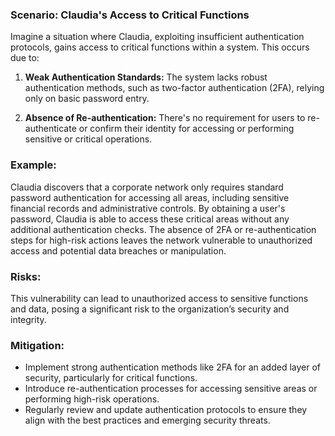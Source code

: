 ### Scenario: Claudia's Access to Critical Functions 
Imagine a situation where Claudia, exploiting insufficient authentication protocols, gains access to critical functions within a system. This occurs due to: 

1. **Weak Authentication Standards:** The system lacks robust authentication methods, such as two-factor authentication (2FA), relying only on basic password entry. 

2. **Absence of Re-authentication:** There's no requirement for users to re-authenticate or confirm their identity for accessing or performing sensitive or critical operations. 

### Example: 

Claudia discovers that a corporate network only requires standard password authentication for accessing all areas, including sensitive financial records and administrative controls. By obtaining a user's password, Claudia is able to access these critical areas without any additional authentication checks. The absence of 2FA or re-authentication steps for high-risk actions leaves the network vulnerable to unauthorized access and potential data breaches or manipulation. 

### Risks: 

This vulnerability can lead to unauthorized access to sensitive functions and data, posing a significant risk to the organization’s security and integrity. 

### Mitigation: 

- Implement strong authentication methods like 2FA for an added layer of security, particularly for critical functions. 
- Introduce re-authentication processes for accessing sensitive areas or performing high-risk operations. 
- Regularly review and update authentication protocols to ensure they align with the best practices and emerging security threats. 